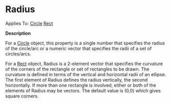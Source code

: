 




<h1 class="heading"><span class="name">Radius</span></h1>

Applies To: [Circle](./circle.md) [Rect](./rect.md)


**Description**


For a [Circle](./circle.md) object, this property is a single number that specifies the radius of the circle/arc or a numeric vector that specifies the radii of a set of circles/arcs.


For a [Rect](./rect.md) object, Radius is a 2-element vector that specifies the curvature of the corners of the rectangle or set of rectangles to be drawn. The curvature is defined in terms of the vertical and horizontal radii of an ellipse. The first element of Radius defines the radius vertically, the second horizontally. If more than one rectangle is involved, either or both of the elements of Radius may be vectors. The default value is (0,0) which gives square corners.



